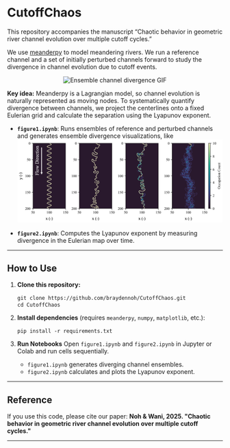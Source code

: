 # CutoffChaos

This repository accompanies the manuscript “Chaotic behavior in geometric river channel evolution over multiple cutoff cycles.”

We use [meanderpy](https://github.com/zsylvester/meanderpy) to model meandering rivers. We run a reference channel and a set of initially perturbed channels forward to study the divergence in channel evolution due to cutoff events.

<p align="center">
  <img src="https://github.com/braydennoh/CutoffChaos/blob/main/figure/1.gif" alt="Ensemble channel divergence GIF" width="400"/>
</p>

**Key idea:**
Meanderpy is a Lagrangian model, so channel evolution is naturally represented as moving nodes. To systematically quantify divergence between channels, we project the centerlines onto a fixed Eulerian grid and calculate the separation using the Lyapunov exponent.

* **`figure1.ipynb`**: Runs ensembles of reference and perturbed channels and generates ensemble divergence visualizations, like
  ![Ensemble divergence example](https://github.com/braydennoh/CutoffChaos/blob/main/figure/2.png)

* **`figure2.ipynb`**: Computes the Lyapunov exponent by measuring divergence in the Eulerian map over time.

---

## How to Use

1. **Clone this repository:**

   ```
   git clone https://github.com/braydennoh/CutoffChaos.git
   cd CutoffChaos
   ```

2. **Install dependencies** (requires `meanderpy`, `numpy`, `matplotlib`, etc.):

   ```
   pip install -r requirements.txt
   ```

3. **Run Notebooks**
   Open `figure1.ipynb` and `figure2.ipynb` in Jupyter or Colab and run cells sequentially.

   * `figure1.ipynb` generates diverging channel ensembles.
   * `figure2.ipynb` calculates and plots the Lyapunov exponent.

---

## Reference

If you use this code, please cite our paper:
**Noh & Wani, 2025. "Chaotic behavior in geometric river channel evolution over multiple cutoff cycles."**

---
